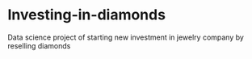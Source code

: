 # Investing-in-diamonds
Data science project of starting new investment in jewelry company by  reselling diamonds
